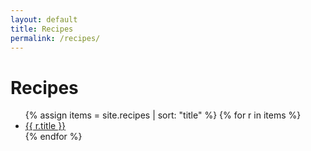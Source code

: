 ```yaml
---
layout: default
title: Recipes
permalink: /recipes/
---
```


# Recipes

<ul>
{% assign items = site.recipes | sort: "title" %}
{% for r in items %}
  <li><a href="{{ r.url | relative_url }}">{{ r.title }}</a></li>
{% endfor %}
</ul>
